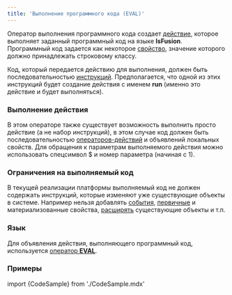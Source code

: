 ```yaml
---
title: 'Выполнение программного кода (EVAL)'
---
```


Оператор выполнения программного кода создает [действие](Действия.md), которое выполняет заданный программный код на языке **lsFusion**. Программный код задается как некоторое [свойство](Свойства.md), значение которого должно принадлежать строковому классу.

Код, который передается действию для выполнения, должен быть последовательностью [инструкций](Инструкции.md). Предполагается, что одной из этих инструкций будет создание действия с именем **run** (именно это действие и будет выполняться).

### Выполнение действия

В этом операторе также существует возможность выполнить просто действие (а не набор инструкций), в этом случае код должен быть последовательностью [операторов-действий](Оператоpы.md) и объявлений локальных свойств. Для обращения к параметрам выполняемого действия можно использовать спецсимвол $ и номер параметра (начиная с 1).

### Ограничения на выполняемый код

В текущей реализации платформы выполняемый код не должен содержать инструкций, которые изменяют уже существующие объекты в системе. Например нельзя добавлять [события](События.md), [первичные](Первичные_свойства_DATA.md) и материализованные свойства, [расширять](Расширения.md) существующие объекты и т.п.

### Язык

Для объявления действия, выполняющего программный код, используется [оператор **EVAL**](Оператор_EVAL.md).

### Примеры

import {CodeSample} from './CodeSample.mdx'

<CodeSample url="https://documentation.lsfusion.org/sample?file=ActionSample&block=eval"/>
